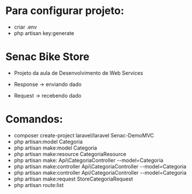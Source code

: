 # Para configurar projeto:
- criar .env
- php artisan key:generate

# Senac Bike Store 

- Projeto da aula de Desenvolvimento de Web Services

- Response -> enviando dado

- Request -> recebendo dado 

# Comandos: 
- composer create-project laravel/laravel Senac-DemoMVC
- php artisan:model Categoria
- php artisan make:model Categoria
- php artisan make:resource CategoriaResource
- php artisan make: Api\CategoriaController --model=Categoria
- php artisan make:controller Api\CategoriaController --model=Categoria
- php artisan make:controller Api/CategoriaController --model=Categoria
- php artisan make:request StoreCategoriaRequest
- php artisan route:list
